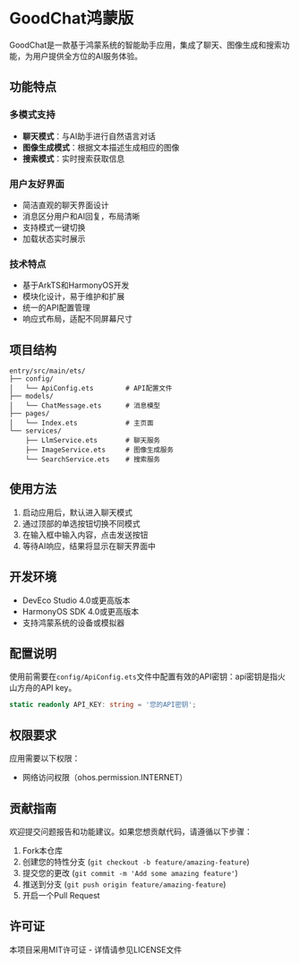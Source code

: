 # GoodChat鸿蒙版
GoodChat是一款基于鸿蒙系统的智能助手应用，集成了聊天、图像生成和搜索功能，为用户提供全方位的AI服务体验。

## 功能特点

### 多模式支持
- **聊天模式**：与AI助手进行自然语言对话
- **图像生成模式**：根据文本描述生成相应的图像
- **搜索模式**：实时搜索获取信息

### 用户友好界面
- 简洁直观的聊天界面设计
- 消息区分用户和AI回复，布局清晰
- 支持模式一键切换
- 加载状态实时展示

### 技术特点
- 基于ArkTS和HarmonyOS开发
- 模块化设计，易于维护和扩展
- 统一的API配置管理
- 响应式布局，适配不同屏幕尺寸

## 项目结构

```
entry/src/main/ets/
├── config/
│   └── ApiConfig.ets        # API配置文件
├── models/
│   └── ChatMessage.ets      # 消息模型
├── pages/
│   └── Index.ets            # 主页面
└── services/
    ├── LlmService.ets       # 聊天服务
    ├── ImageService.ets     # 图像生成服务
    └── SearchService.ets    # 搜索服务
```

## 使用方法

1. 启动应用后，默认进入聊天模式
2. 通过顶部的单选按钮切换不同模式
3. 在输入框中输入内容，点击发送按钮
4. 等待AI响应，结果将显示在聊天界面中

## 开发环境

- DevEco Studio 4.0或更高版本
- HarmonyOS SDK 4.0或更高版本
- 支持鸿蒙系统的设备或模拟器

## 配置说明

使用前需要在`config/ApiConfig.ets`文件中配置有效的API密钥：api密钥是指火山方舟的API key。

```typescript
static readonly API_KEY: string = '您的API密钥';
```

## 权限要求

应用需要以下权限：
- 网络访问权限（ohos.permission.INTERNET）

## 贡献指南

欢迎提交问题报告和功能建议。如果您想贡献代码，请遵循以下步骤：

1. Fork本仓库
2. 创建您的特性分支 (`git checkout -b feature/amazing-feature`)
3. 提交您的更改 (`git commit -m 'Add some amazing feature'`)
4. 推送到分支 (`git push origin feature/amazing-feature`)
5. 开启一个Pull Request

## 许可证

本项目采用MIT许可证 - 详情请参见LICENSE文件
